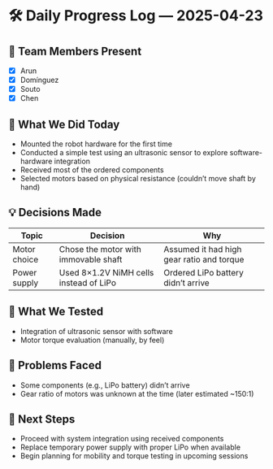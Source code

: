 # 🛠️ Daily Progress Log — 2025-04-23

## 👥 Team Members Present

* [x] Arun
* [x] Domínguez
* [x] Souto
* [x] Chen

## 🎯 What We Did Today

* Mounted the robot hardware for the first time
* Conducted a simple test using an ultrasonic sensor to explore software-hardware integration
* Received most of the ordered components
* Selected motors based on physical resistance (couldn’t move shaft by hand)

## 💡 Decisions Made

| Topic        | Decision                               | Why                                       |
| ------------ | -------------------------------------- | ----------------------------------------- |
| Motor choice | Chose the motor with immovable shaft   | Assumed it had high gear ratio and torque |
| Power supply | Used 8×1.2V NiMH cells instead of LiPo | Ordered LiPo battery didn’t arrive        |

## 🧪 What We Tested

* Integration of ultrasonic sensor with software
* Motor torque evaluation (manually, by feel)

## 🔧 Problems Faced

* Some components (e.g., LiPo battery) didn’t arrive
* Gear ratio of motors was unknown at the time (later estimated \~150:1)

## 📌 Next Steps

* Proceed with system integration using received components
* Replace temporary power supply with proper LiPo when available
* Begin planning for mobility and torque testing in upcoming sessions
